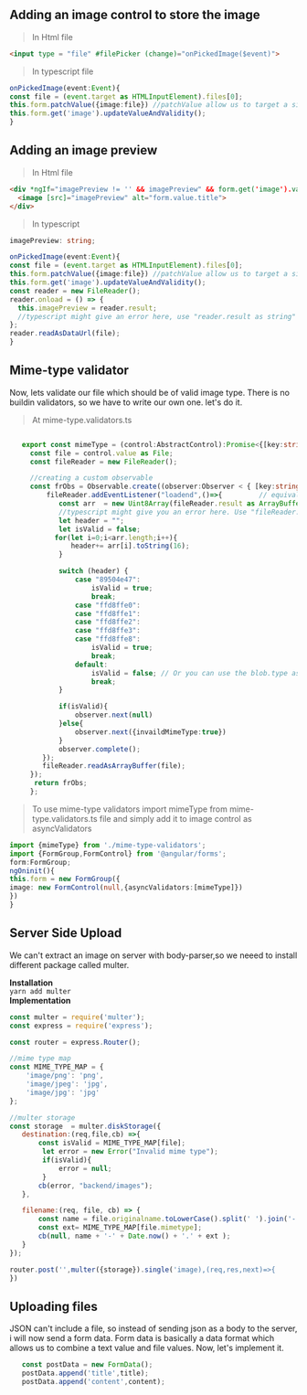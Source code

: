 ## Adding an image control to store the image

> In Html file
``` html
<input type = "file" #filePicker (change)="onPickedImage($event)">
```

> In typescript file
``` typescript
onPickedImage(event:Event){
const file = (event.target as HTMLInputElement).files[0];
this.form.patchValue({image:file}) //patchValue allow us to target a single control
this.form.get('image').updateValueAndValidity();
}
```

## Adding an image preview
> In Html file 
``` html
<div *ngIf="imagePreview != '' && imagePreview" && form.get('image').valid>
  <image [src]="imagePreview" alt="form.value.title">
</div>
```

> In typescript
``` typescript
imagePreview: string;

onPickedImage(event:Event){
const file = (event.target as HTMLInputElement).files[0];
this.form.patchValue({image:file}) //patchValue allow us to target a single control
this.form.get('image').updateValueAndValidity();
const reader = new FileReader();
reader.onload = () => {
  this.imagePreview = reader.result;
  //typescript might give an error here, use "reader.result as string" instead of "reader.result".
};
reader.readAsDataUrl(file);
}
```
## Mime-type validator
Now, lets validate our file which should be of valid image type. There is no buildin validators, so we have to write our own one.
let's do it.
> At mime-type.validators.ts
``` typescript

   export const mimeType = (control:AbstractControl):Promise<{[key:string]:any}> | Observable<{[key:string]:any}> =>{
     const file = control.value as File;
     const fileReader = new FileReader();

     //creating a custom observable
     const frObs = Observable.create((observer:Observer < { [key:string]:any }>)=>{
         fileReader.addEventListener("loadend",()=>{         // equivalent to fileReader.onloadend()
            const arr  = new Uint8Array(fileReader.result as ArrayBuffer).subarray(0,4) //creating the array of 8 bit
            //typescript might give you an error here. Use "fileReader.result as ArrayBuffer" instead of just "fileReader.result 
            let header = "";
            let isValid = false;
           for(let i=0;i<arr.length;i++){
               header+= arr[i].toString(16);
            }

            switch (header) {
                case "89504e47":
                    isValid = true;
                    break;
                case "ffd8ffe0":
                case "ffd8ffe1":
                case "ffd8ffe2":
                case "ffd8ffe3":
                case "ffd8ffe8":
                    isValid = true;
                    break;
                default:
                    isValid = false; // Or you can use the blob.type as fallback
                    break;
            }

            if(isValid){
                observer.next(null)
            }else{
                observer.next({invaildMimeType:true})
            }
            observer.complete();
        });
        fileReader.readAsArrayBuffer(file);
     });
      return frObs;
     };
```
> To use mime-type validators import mimeType from mime-type.validators.ts file and simply add it to image control as asyncValidators
``` typescript
import {mimeType} from './mime-type-validators';
import {FormGroup,FormControl} from '@angular/forms';
form:FormGroup;
ngOninit(){
this.form = new FormGroup({
image: new FormControl(null,{asyncValidators:[mimeType]})
})
}

```

## Server Side Upload
We can't extract an image on server with body-parser,so we neeed to install different package called multer.

**Installation**<br>
``` yarn add multer ```<br>
**Implementation**
``` javascript
const multer = require('multer');
const express = require('express');

const router = express.Router();

//mime type map 
const MIME_TYPE_MAP = {
    'image/png': 'png',
    'image/jpeg': 'jpg',
    'image/jpg': 'jpg'
};

//multer storage
const storage  = multer.diskStorage({
   destination:(req,file,cb) =>{
       const isValid = MIME_TYPE_MAP[file];
        let error = new Error("Invalid mime type");
        if(isValid){
            error = null;
        }
       cb(error, "backend/images");
   },

   filename:(req, file, cb) => {
       const name = file.originalname.toLowerCase().split(' ').join('-')
       const ext= MIME_TYPE_MAP[file.mimetype];
       cb(null, name + '-' + Date.now() + '.' + ext );
   }
});

router.post('',multer({storage}).single('image),(req,res,next)=>{
})
```
## Uploading files
JSON can't include a file, so instead of sending json as a body to the server, i will now send a form data. Form data is basically a data format which allows us to combine a text value and file values. Now, let's implement it.
``` typescript
   const postData = new FormData();
   postData.append('title',title);
   postData.append('content',content);
```
